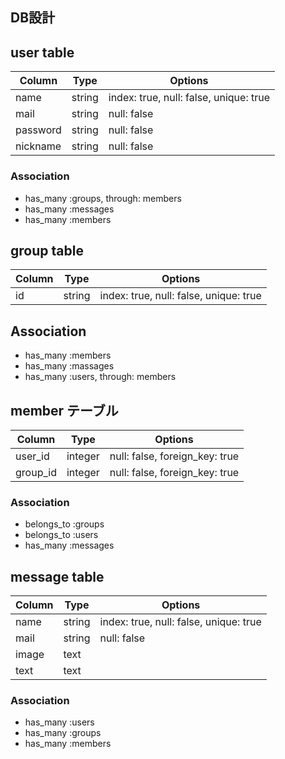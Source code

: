 ## DB設計
## user table
|Column|Type|Options|
|------|----|-------|
|name|string|index: true, null: false, unique: true|
|mail|string|null: false|
|password|string|null: false|
|nickname|string|null: false|
### Association
- has_many :groups, through: members
- has_many :messages
- has_many :members

## group table
|Column|Type|Options|
|------|----|-------|
|id|string|index: true, null: false, unique: true|
## Association
- has_many :members
- has_many :massages
- has_many :users, through: members


## member テーブル
|Column|Type|Options|
|------|----|-------|
|user_id|integer|null: false, foreign_key: true|
|group_id|integer|null: false, foreign_key: true|
### Association
- belongs_to :groups
- belongs_to :users
- has_many :messages


## message table
|Column|Type|Options|
|------|----|-------|
|name|string|index: true, null: false, unique: true|
|mail|string|null: false|
|image|text||
text|text||
### Association
- has_many :users
- has_many :groups
- has_many :members

